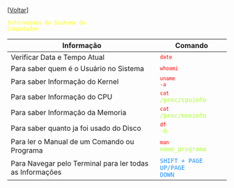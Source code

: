 [[Voltar](../shell_unix/home.md)]

<code style="color : yellow">Informações do Sistema do Computador</code>


Informação|Comando
|---|---|
Verificar Data e Tempo Atual|<code style="color : greenyellow"><code style="color : red">date</code></code>
Para saber quem é o Usuário no Sistema|<code style="color : greenyellow"><code style="color : red">whoami</code></code>
Para saber Informação do Kernel|<code style="color : greenyellow"><code style="color : red">uname -a</code></code>
Para saber Informação do CPU|<code style="color : greenyellow"><code style="color : red">cat</code> /proc/cpuinfo</code>
Para saber Informação da Memoria|<code style="color : greenyellow"><code style="color : red">cat</code> /proc/meminfo</code>
Para saber quanto ja foi usado do Disco|<code style="color : greenyellow"><code style="color : red">df</code> -h</code>
Para ler o Manual de um Comando ou Programa|<code style="color : greenyellow"><code style="color : red">man</code> nome_programa</code>
Para Navegar pelo Terminal para ler todas as Informações|<code style="color : dodgerblue">SHIFT + PAGE UP/PAGE DOWN</code>